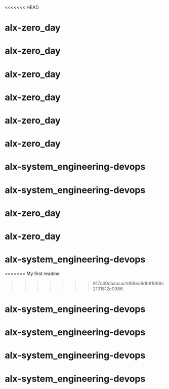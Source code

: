<<<<<<< HEAD
# alx-zero_day
# alx-zero_day
# alx-zero_day
# alx-zero_day
# alx-zero_day
# alx-zero_day
# alx-system_engineering-devops
# alx-system_engineering-devops
# alx-zero_day
# alx-zero_day
# alx-system_engineering-devops
=======
My first readme
>>>>>>> 917c49daaacacfd69ec8db81088c2131812e0986
# alx-system_engineering-devops
# alx-system_engineering-devops
# alx-system_engineering-devops
# alx-system_engineering-devops

